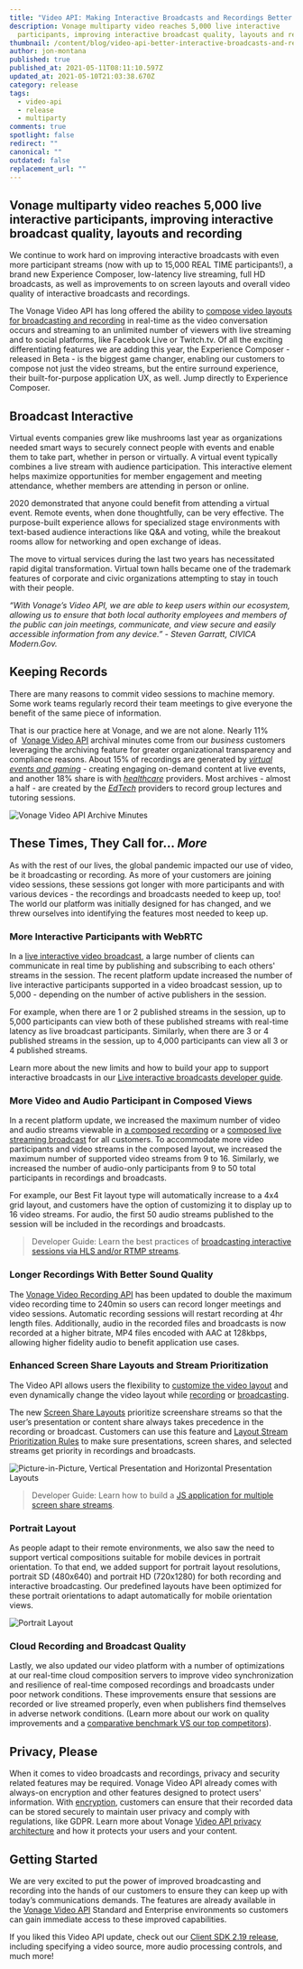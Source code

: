 ```yaml
---
title: "Video API: Making Interactive Broadcasts and Recordings Better for You"
description: Vonage multiparty video reaches 5,000 live interactive
  participants, improving interactive broadcast quality, layouts and recording
thumbnail: /content/blog/video-api-better-interactive-broadcasts-and-recordings/videoapi_updates_1200x600-1-.png
author: jon-montana
published: true
published_at: 2021-05-11T08:11:10.597Z
updated_at: 2021-05-10T21:03:38.670Z
category: release
tags:
  - video-api
  - release
  - multiparty
comments: true
spotlight: false
redirect: ""
canonical: ""
outdated: false
replacement_url: ""
---
```

## Vonage multiparty video reaches 5,000 live interactive participants, improving interactive broadcast quality, layouts and recording

We continue to work hard on improving interactive broadcasts with even more participant streams (now with up to 15,000 REAL TIME participants!), a brand new Experience Composer, low-latency live streaming, full HD broadcasts, as well as improvements to on screen layouts and overall video quality of interactive broadcasts and recordings. 

The Vonage Video API has long offered the ability to [compose video layouts for broadcasting and recording](https://www.vonage.com/communications-apis/video/features/interactive-broadcast/) in real-time as the video conversation occurs and streaming to an unlimited number of viewers with live streaming and to social platforms, like Facebook Live or Twitch.tv. Of all the exciting differentiating features we are adding this year, the Experience Composer - released in Beta - is the biggest game changer, enabling our customers to compose not just the video streams, but the entire surround experience, their built-for-purpose application UX, as well. Jump directly to Experience Composer.

## Broadcast Interactive

Virtual events companies grew like mushrooms last year as organizations needed smart ways to securely connect people with events and enable them to take part, whether in person or virtually. A virtual event typically combines a live stream with audience participation. This interactive element helps maximize opportunities for member engagement and meeting attendance, whether members are attending in person or online.

2020 demonstrated that anyone could benefit from attending a virtual event. Remote events, when done thoughtfully, can be very effective. The purpose-built experience allows for specialized stage environments with text-based audience interactions like Q&A and voting, while the breakout rooms allow for networking and open exchange of ideas.  

The move to virtual services during the last two years has necessitated rapid digital transformation. Virtual town halls became one of the trademark features of corporate and civic organizations attempting to stay in touch with their people.

*“With Vonage’s Video API, we are able to keep users within our ecosystem, allowing us to ensure that both local authority employees and members of the public can join meetings, communicate, and view secure and easily accessible information from any device.” - Steven Garratt, CIVICA Modern.Gov.*

## Keeping Records

There are many reasons to commit video sessions to machine memory. Some work teams regularly record their team meetings to give everyone the benefit of the same piece of information. 

That is our practice here at Vonage, and we are not alone. Nearly 11% of  [Vonage Video API](https://www.vonage.com/communications-apis/video/) archival minutes come from our *business* customers leveraging the archiving feature for greater organizational transparency and compliance reasons. About 15% of recordings are generated by *[virtual events and gaming](https://www.vonage.com/resources/customers/crowdcast/)* - creating engaging on-demand content at live events, and another 18% share is with *[healthcare](https://www.vonage.com/about-us/vonage-stories/vonage-lowers-barriers-to-care/)* providers. Most archives - almost a half - are created by the *[EdTech](https://www.vonage.com/resources/articles/changing-course-video-distance-learning/)* providers to record group lectures and tutoring sessions.  

![Vonage Video API Archive Minutes](/content/blog/video-api-better-interactive-broadcasts-and-recordings/vonage_video_recording_minutes.png "Vonage Video API Archive Minutes")

## These Times, They Call for... *More*

As with the rest of our lives, the global pandemic impacted our use of video, be it broadcasting or recording. As more of your customers are joining video sessions, these sessions got longer with more participants and with various devices - the recordings and broadcasts needed to keep up, too! The world our platform was initially designed for has changed, and we threw ourselves into identifying the features most needed to keep up. 

### More Interactive Participants with WebRTC

In a [live interactive video broadcast](https://www-tbdev.tokbox.com/developer/guides/broadcast/live-interactive-video/), a large number of clients can communicate in real time by publishing and subscribing to each others' streams in the session. The recent platform update increased the number of live interactive participants supported in a video broadcast session, up to 5,000 - depending on the number of active publishers in the session.

For example, when there are 1 or 2 published streams in the session, up to 5,000 participants can view both of these published streams with real-time latency as live broadcast participants. Similarly, when there are 3 or 4 published streams in the session, up to 4,000 participants can view all 3 or 4 published streams.

Learn more about the new limits and how to build your app to support interactive broadcasts in our [Live interactive broadcasts developer guide](https://www-tbdev.tokbox.com/developer/guides/broadcast/live-interactive-video/).


### More Video and Audio Participant in Composed Views

In a recent platform update, we increased the maximum number of video and audio streams viewable in [a composed recording](https://tokbox.com/developer/guides/archiving/#individual-stream-and-composed-archives) or a [composed live streaming broadcast](https://tokbox.com/developer/guides/broadcast/live-streaming/) for all customers. To accommodate more video participants and video streams in the composed layout, we increased the maximum number of supported video streams from 9 to 16. Similarly, we increased the number of audio-only participants from 9 to 50 total participants in recordings and broadcasts.

For example, our Best Fit layout type will automatically increase to a 4x4 grid layout, and customers have the option of customizing it to display up to 16 video streams. For audio, the first 50 audio streams published to the session will be included in the recordings and broadcasts. 

> Developer Guide: Learn the best practices of [broadcasting interactive sessions via HLS and/or RTMP streams](https://learn.vonage.com/blog/2020/09/22/dynamic-layouts-in-hls-rmtp-broadcasts-with-the-video-api-dr/).

### Longer Recordings With Better Sound Quality

The [Vonage Video Recording API](https://tokbox.com/developer/guides/archiving/) has been updated to double the maximum video recording time to 240min so users can record longer meetings and video sessions. Automatic recording sessions will restart recording at 4hr length files. Additionally, audio in the recorded files and broadcasts is now recorded at a higher bitrate, MP4 files encoded with AAC at 128kbps, allowing higher fidelity audio to benefit application use cases.  

### Enhanced Screen Share Layouts and Stream Prioritization

The Video API allows users the flexibility to [customize the video layout](https://tokbox.com/developer/guides/archiving/layout-control.html) and even dynamically change the video layout while [recording](https://tokbox.com/developer/guides/archiving/layout-control.html#changing-layout-type) or [broadcasting](https://tokbox.com/developer/guides/broadcast/live-streaming/#changing-layout-type).  

The new [Screen Share Layouts](https://tokbox.com/developer/guides/archive-broadcast-layout/#screen-sharing-layouts) prioritize screenshare streams so that the user’s presentation or content share always takes precedence in the recording or broadcast. Customers can use this feature and [Layout Stream Prioritization Rules](https://tokbox.com/developer/guides/archive-broadcast-layout/#stream-prioritization-rules) to make sure presentations, screen shares, and selected streams get priority in recordings and broadcasts. 

![ Picture-in-Picture, Vertical Presentation and Horizontal Presentation Layouts](/content/blog/video-api-better-interactive-broadcasts-and-recordings/screenshot-2021-05-10-at-22.33.29.png " Picture-in-Picture, Vertical Presentation and Horizontal Presentation Layouts")

> Developer Guide: Learn how to build a [JS application for multiple screen share streams](https://learn.vonage.com/blog/2021/03/11/share-screens-together-with-your-friends-and-co-workers/).

### Portrait Layout 

As people adapt to their remote environments, we also saw the need to support vertical compositions suitable for mobile devices in portrait orientation. To that end, we added support for portrait layout resolutions, portrait SD (480x640) and portrait HD (720x1280) for both recording and interactive broadcasting. Our predefined layouts have been optimized for these portrait orientations to adapt automatically for mobile orientation views. 

![Portrait Layout](/content/blog/video-api-better-interactive-broadcasts-and-recordings/vertical-composing.png "Portrait Layout")

### Cloud Recording and Broadcast Quality

Lastly, we also updated our video platform with a number of optimizations at our real-time cloud composition servers to improve video synchronization and resilience of real-time composed recordings and broadcasts under poor network conditions. These improvements ensure that sessions are recorded or live streamed properly, even when publishers find themselves in adverse network conditions. (Learn more about our work on quality improvements and a [comparative benchmark VS our top competitors](https://www.vonage.com/about-us/vonage-stories/video-quality-webrtc-live-interactions-post-covid1/)).

## Privacy, Please

When it comes to video broadcasts and recordings, privacy and security related features may be required. Vonage Video API already comes with always-on encryption and other features designed to protect users' information. With [encryption](https://tokbox.com/developer/guides/archiving/opentok-encryption.html), customers can ensure that their recorded data can be stored securely to maintain user privacy and comply with regulations, like GDPR. Learn more about Vonage [Video API privacy architecture](https://www.vonage.com/communications-apis/video/video-api-privacy-architecture/) and how it protects your users and your content.

## Getting Started

We are very excited to put the power of improved broadcasting and recording into the hands of our customers to ensure they can keep up with today’s communications demands. The features are already available in the [Vonage Video API](https://tokbox.com/account/) Standard and Enterprise environments so customers can gain immediate access to these improved capabilities. 

If you liked this Video API update, check out our [Client SDK 2.19 release](https://learn.vonage.com/blog/2021/03/26/announcing-the-vonage-video-client-sdk-version-2-19/), including specifying a video source, more audio processing controls, and much more!